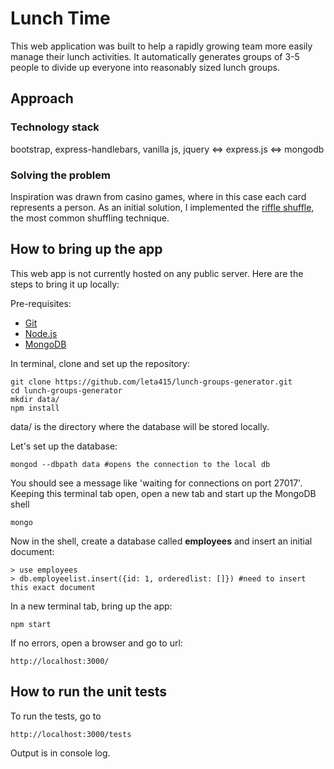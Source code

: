 # Lunch Time
This web application was built to help a rapidly growing team more easily manage their lunch activities. It automatically generates groups of 3-5 people to divide up everyone into reasonably sized lunch groups. 

## Approach
### Technology stack
bootstrap, express-handlebars, vanilla js, jquery <=> express.js <=> mongodb
### Solving the problem
Inspiration was drawn from casino games, where in this case each card represents a person. As an initial solution, I implemented the [riffle shuffle](https://en.wikipedia.org/wiki/Shuffling#Riffle), the most common shuffling technique.

## How to bring up the app
This web app is not currently hosted on any public server. Here are the steps to bring it up locally:

Pre-requisites:
- [Git](https://help.github.com/articles/set-up-git/)
- [Node.js](https://nodejs.org/en/download/)
- [MongoDB](https://www.mongodb.com/download-center)

In terminal, clone and set up the repository:
```
git clone https://github.com/leta415/lunch-groups-generator.git
cd lunch-groups-generator
mkdir data/
npm install
```
data/ is the directory where the database will be stored locally.

Let's set up the database:
```
mongod --dbpath data #opens the connection to the local db
```
You should see a message like 'waiting for connections on port 27017'. Keeping this terminal tab open, open a new tab and start up the MongoDB shell
```
mongo
```
Now in the shell, create a database called **employees** and insert an initial document:
```
> use employees
> db.employeelist.insert({id: 1, orderedlist: []}) #need to insert this exact document
```

In a new terminal tab, bring up the app:
```
npm start
```
If no errors, open a browser and go to url:
```
http://localhost:3000/
```

## How to run the unit tests
To run the tests, go to
```
http://localhost:3000/tests
```
Output is in console log.
